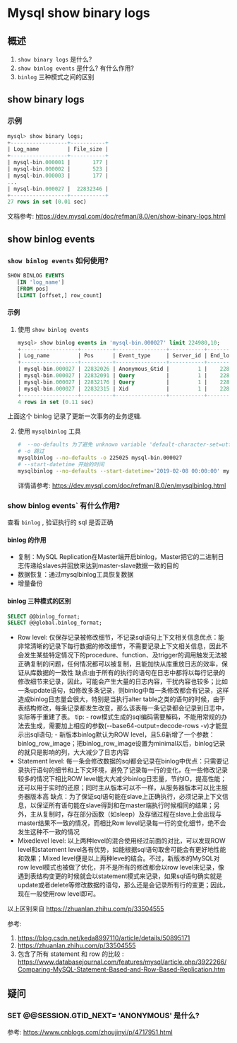 # Mysql show binary logs

## 概述

1. `show binary logs` 是什么?
2. `show binlog events` 是什么? 有什么作用?
3. `binlog` 三种模式之间的区别

## show binary logs

### 示例

```sql
mysql> show binary logs;
+------------------+-----------+
| Log_name         | File_size |
+------------------+-----------+
| mysql-bin.000001 |       177 |
| mysql-bin.000002 |       523 |
| mysql-bin.000003 |       177 |
...
| mysql-bin.000027 |  22832346 |
+------------------+-----------+
27 rows in set (0.01 sec)
```

文档参考: https://dev.mysql.com/doc/refman/8.0/en/show-binary-logs.html


## show binlog events

###  `show binlog events` 如何使用? 

```sql
SHOW BINLOG EVENTS
   [IN 'log_name']
   [FROM pos]
   [LIMIT [offset,] row_count]
```

#### 示例

1. 使用 `show binlog events`

    ```sql
    mysql> show binlog events in 'mysql-bin.000027' limit 224980,10;
    +------------------+----------+----------------+-----------+-------------+----------------------------------------------------------------------------+
    | Log_name         | Pos      | Event_type     | Server_id | End_log_pos | Info                                                                       |
    +------------------+----------+----------------+-----------+-------------+----------------------------------------------------------------------------+
    | mysql-bin.000027 | 22832026 | Anonymous_Gtid |         1 |    22832091 | SET @@SESSION.GTID_NEXT= 'ANONYMOUS'                                       |
    | mysql-bin.000027 | 22832091 | Query          |         1 |    22832176 | BEGIN                                                                      |
    | mysql-bin.000027 | 22832176 | Query          |         1 |    22832315 | use `db_test`; update v_user set school_index = school_index+1 where id =1 |
    | mysql-bin.000027 | 22832315 | Xid            |         1 |    22832346 | COMMIT /* xid=149415 */                                                    |
    +------------------+----------+----------------+-----------+-------------+----------------------------------------------------------------------------+
    4 rows in set (0.11 sec)
    ```

上面这个 binlog 记录了更新一次事务的业务逻辑.

2. 使用 `mysqlbinlog` 工具

   ```sh
   #  --no-defaults 为了避免 unknown variable 'default-character-set=utf8' 的错误
   # -o 跳过
   mysqlbinlog --no-defaults -o 225025 mysql-bin.000027
   # --start-datetime 开始的时间
   mysqlbinlog --no-defaults --start-datetime='2019-02-08 00:00:00' mysql-bin.000027
   ```

   详情请参考: https://dev.mysql.com/doc/refman/8.0/en/mysqlbinlog.html

###  show binlog events` 有什么作用?

查看 `binlog` , 验证执行的 sql 是否正确

#### binlog 的作用

- 复制：MySQL Replication在Master端开启binlog，Master把它的二进制日志传递给slaves并回放来达到master-slave数据一致的目的
- 数据恢复：通过mysqlbinlog工具恢复数据
- 增量备份

#### binlog 三种模式的区别

```sql
SELECT @@binlog_format;
SELECT @@global.binlog_format;
```

- Row level: 仅保存记录被修改细节，不记录sql语句上下文相关信息优点：能非常清晰的记录下每行数据的修改细节，不需要记录上下文相关信息，因此不会发生某些特定情况下的procedure、function、及trigger的调用触发无法被正确复制的问题，任何情况都可以被复制，且能加快从库重放日志的效率，保证从库数据的一致性
  缺点:由于所有的执行的语句在日志中都将以每行记录的修改细节来记录，因此，可能会产生大量的日志内容，干扰内容也较多；比如一条update语句，如修改多条记录，则binlog中每一条修改都会有记录，这样造成binlog日志量会很大，特别是当执行alter table之类的语句的时候，由于表结构修改，每条记录都发生改变，那么该表每一条记录都会记录到日志中，实际等于重建了表。
  tip: - row模式生成的sql编码需要解码，不能用常规的办法去生成，需要加上相应的参数(--base64-output=decode-rows -v)才能显示出sql语句; - 新版本binlog默认为ROW level，且5.6新增了一个参数：binlog_row_image；把binlog_row_image设置为minimal以后，binlog记录的就只是影响的列，大大减少了日志内容
- Statement level: 每一条会修改数据的sql都会记录在binlog中优点：只需要记录执行语句的细节和上下文环境，避免了记录每一行的变化，在一些修改记录较多的情况下相比ROW level能大大减少binlog日志量，节约IO，提高性能；还可以用于实时的还原；同时主从版本可以不一样，从服务器版本可以比主服务器版本高
  缺点：为了保证sql语句能在slave上正确执行，必须记录上下文信息，以保证所有语句能在slave得到和在master端执行时候相同的结果；另外，主从复制时，存在部分函数（如sleep）及存储过程在slave上会出现与master结果不一致的情况，而相比Row level记录每一行的变化细节，绝不会发生这种不一致的情况
- Mixedlevel level: 以上两种level的混合使用经过前面的对比，可以发现ROW level和statement level各有优势，如能根据sql语句取舍可能会有更好地性能和效果；Mixed level便是以上两种leve的结合。不过，新版本的MySQL对row level模式也被做了优化，并不是所有的修改都会以row level来记录，像遇到表结构变更的时候就会以statement模式来记录，如果sql语句确实就是update或者delete等修改数据的语句，那么还是会记录所有行的变更；因此，现在一般使用row level即可。

以上区别来自 https://zhuanlan.zhihu.com/p/33504555

参考:

1. https://blog.csdn.net/keda8997110/article/details/50895171
2. https://zhuanlan.zhihu.com/p/33504555
3. 包含了所有 statement 和 row 的比较 : https://www.databasejournal.com/features/mysql/article.php/3922266/Comparing-MySQL-Statement-Based-and-Row-Based-Replication.htm

## 疑问

### SET @@SESSION.GTID_NEXT= 'ANONYMOUS' 是什么?

参考: https://www.cnblogs.com/zhoujinyi/p/4717951.html

